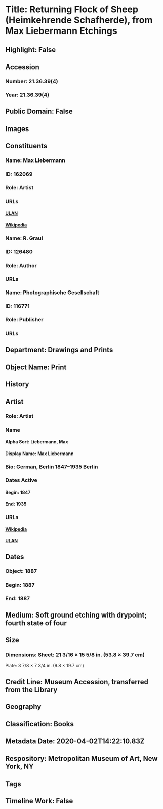 # Title: Returning Flock of Sheep (Heimkehrende Schafherde), from Max Liebermann Etchings
## Highlight: False
## Accession
### Number: 21.36.39(4)
### Year: 21.36.39(4)
## Public Domain: False
## Images
## Constituents
### Name: Max Liebermann
### ID: 162069
### Role: Artist
### URLs
#### [ULAN](http://vocab.getty.edu/page/ulan/500115690)
#### [Wikipedia](https://www.wikidata.org/wiki/Q158062)
### Name: R. Graul
### ID: 126480
### Role: Author
### URLs
### Name: Photographische Gesellschaft
### ID: 116771
### Role: Publisher
### URLs
## Department: Drawings and Prints
## Object Name: Print
## History
## Artist
### Role: Artist
### Name
#### Alpha Sort: Liebermann, Max
#### Display Name: Max Liebermann
### Bio: German, Berlin 1847–1935 Berlin
### Dates Active
#### Begin: 1847
#### End: 1935
### URLs
#### [Wikipedia](https://www.wikidata.org/wiki/Q158062)
#### [ULAN](http://vocab.getty.edu/page/ulan/500115690)
## Dates
### Object: 1887
### Begin: 1887
### End: 1887
## Medium: Soft ground etching with drypoint; fourth state of four
## Size
### Dimensions: Sheet: 21 3/16 × 15 5/8 in. (53.8 × 39.7 cm)
Plate: 3 7/8 × 7 3/4 in. (9.8 × 19.7 cm)
## Credit Line: Museum Accession, transferred from the Library
## Geography
## Classification: Books
## Metadata Date: 2020-04-02T14:22:10.83Z
## Respository: Metropolitan Museum of Art, New York, NY
## Tags
## Timeline Work: False